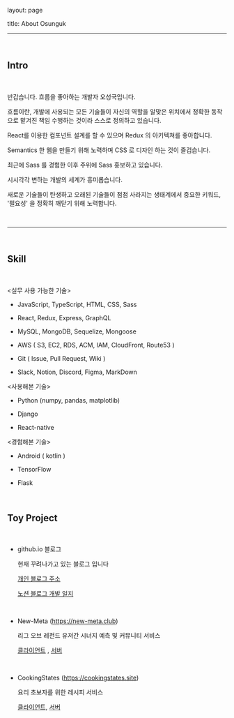 layout: page

title: About Osunguk

---

<br />

## Intro

<br />

반갑습니다. 흐름을 좋아하는 개발자 오성국입니다. 

흐름이란, 개발에 사용되는 모든 기술들이 자신의 역할을 알맞은 위치에서 정확한 동작으로 맡겨진 책임 수행하는 것이라 스스로 정의하고 있습니다.



React를 이용한 컴포넌트 설계를 할 수 있으며 Redux 의 아키텍쳐를 좋아합니다.

Semantics 한 웹을 만들기 위해 노력하며 CSS 로 디자인 하는 것이 즐겁습니다.

최근에 Sass 를 경험한 이후 주위에 Sass 홍보하고 있습니다.



시시각각 변하는 개발의 세계가 흥미롭습니다. 

새로운 기술들이 탄생하고 오래된 기술들이 점점 사라지는 생태계에서 중요한 키워드, '필요성' 을 정확히 깨닫기 위해 노력합니다. 

<br />

---

<br />

## Skill

<br />

<실무 사용 가능한 기술>

- JavaScript, TypeScript, HTML, CSS, Sass

- React, Redux, Express, GraphQL

- MySQL, MongoDB, Sequelize, Mongoose

- AWS ( S3, EC2, RDS, ACM, IAM, CloudFront, Route53 )

- Git ( Issue, Pull Request, Wiki )

- Slack, Notion, Discord, Figma, MarkDown



<사용해본 기술>

- Python (numpy, pandas, matplotlib)

- Django

- React-native



<경험해본 기술>

- Android ( kotlin )

- TensorFlow

- Flask



<br />



## Toy Project



<br />



- github.io 블로그



  현재 꾸려나가고 있는 블로그 입니다

  

  [개인 블로그 주소](https://osunguk.github.io/)



  [노션 블로그 개발 일지](https://www.notion.so/osunguk/jekyll-37fd5c5e70f247d39042f16ac9d1bfad)



<br />



- New-Meta (https://new-meta.club)



  리그 오브 레전드 유저간 시너지 예측 및 커뮤니티 서비스



  [클라이언트](https://github.com/codestates/new-meta-client) , [서버](https://github.com/codestates/new-meta-server)



<br />



- CookingStates (https://cookingstates.site)



  요리 초보자를 위한 레시피 서비스



  [클라이언트](https://github.com/codestates/im26-cookingStates-client), [서버](https://github.com/codestates/im26-cookingStates-server)

